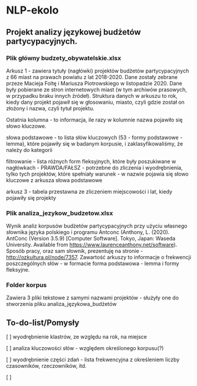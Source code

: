 # NLP-ekolo
 
## Projekt analizy językowej budżetów partycypacyjnych. 

### Plik główny budzety_obywatelskie.xlsx

Arkusz 1 - zawiera tytuły (nagłówki) projektów budżetów partycypacyjnych z 66 miast na prawach powiatu z lat 2018-2020. Dane zostały zebrane przeze Macieja Foltę i Mariusza Piotrowskiego w listopadzie 2020. Dane były pobierane ze stron internetowych miast (w tym archiwów prasowych, w przypadku braku innych źródeł). Struktura danych w arkuszu to rok, kiedy dany projekt pojawił się w głosowaniu, miasto, czyli gdzie został on złożony i nazwa, czyli tytuł projektu.

Ostatnia kolumna - to informacja, ile razy w kolumnie nazwa pojawiło się słowo kluczowe.

słowa podstawowe - to lista słów kluczowych (53 - formy podstawowe - lemma), które pojawiły się w badanym korpusie, i zaklasyfikowaliśmy, że należy do kategorii <ekologia>

filtrowanie - lista różnych form fleksyjnych, które były poszukiwane w nagłówkach - PRAWDA/FAŁSZ - potrzebne do zliczenia i wyodrębnienia, tylko tych projektów, które spełniały warunek - w nazwie pojawia się słowo kluczowe z arkusza słowa podstawowe

arkusz 3 - tabela przestawna ze zliczeniem miejscowości i lat, kiedy pojawiły się projekty <ekologiczne>

### Plik analiza_jezykow_budzetow.xlsx 
Wynik analiz korpusów budżetów partycypacyjnych przy użyciu własnego słownika języka polskiego i programu Antconc (Anthony, L. (2020). AntConc (Version 3.5.9) [Computer Software]. Tokyo, Japan: Waseda University. Available from https://www.laurenceanthony.net/software). Sposób pracy, oraz sam słownik, prezentuję na stronie - http://ozkultura.pl/node/7357. Zawartość arkuszy to informacje o frekwencji poszczególnych słów - w formacie forma podstawowa - lemma i formy fleksyjne.

### Folder korpus
Zawiera 3 pliki tekstowe z samymi nazwami projektów - służyły one do stworzenia pliku analiza_językowa_budżetów

## To-do-list/Pomysły
[ ] wyodrębnienie klastrów, ze względu na rok, na miejsce 

[ ] analiza kluczowości słów - względem określonego korpusu(?)

[ ] wyodrębnienie części zdań - lista frekwencyjna z określeniem liczby czasowników, rzeczowników, itd.

[ ]